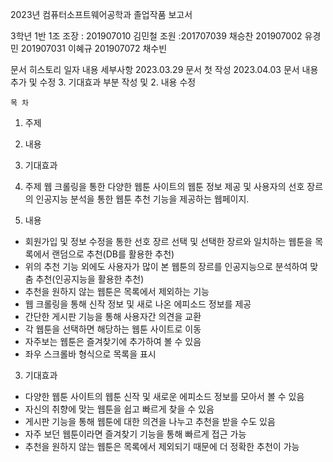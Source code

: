 
2023년 컴퓨터소프트웨어공학과 졸업작품 보고서

3학년 1반 1조
조장 : 201907010 김민철
조원 :201707039 채승찬
201907002 유경민
201907031 이혜규
201907072 채수빈

문서 히스토리
일자	내용	세부사항
2023.03.29	문서 첫 작성	
2023.04.03	문서 내용 추가 및 수정	 3. 기대효과 부분 작성 및 2. 내용 수정


    목 차
1.	주제
2.	내용
3.	기대효과




1.	주제
 웹 크롤링을 통한 다양한 웹툰 사이트의 웹툰 정보 제공 및 사용자의 선호 장르의 인공지능 분석을 통한 웹툰 추천 기능을 제공하는 웹페이지.

2.	내용
-	회원가입 및 정보 수정을 통한 선호 장르 선택 및 선택한 장르와 일치하는 웹툰을 목록에서 랜덤으로 추천(DB를 활용한 추천)
-	위의 추천 기능 외에도 사용자가 많이 본 웹툰의 장르를 인공지능으로 분석하여 맞춤 추천(인공지능을 활용한 추천)
-	추천을 원하지 않는 웹툰은 목록에서 제외하는 기능
-	웹 크롤링을 통해 신작 정보 및 새로 나온 에피소드 정보를 제공
-	간단한 게시판 기능을 통해 사용자간 의견을 교환
-	각 웹툰을 선택하면 해당하는 웹툰 사이트로 이동
-	자주보는 웹툰은 즐겨찾기에 추가하여 볼 수 있음
-	좌우 스크롤바 형식으로 목록을 표시

3.	기대효과
-	다양한 웹툰 사이트의 웹툰 신작 및 새로운 에피소드 정보를 모아서 볼 수 있음
-	자신의 취향에 맞는 웹툰을 쉽고 빠르게 찾을 수 있음
-	게시판 기능을 통해 웹툰에 대한 의견을 나누고 추천을 받을 수도 있음
-	자주 보던 웹툰이라면 즐겨찾기 기능을 통해 빠르게 접근 가능
-	추천을 원하지 않는 웹툰은 목록에서 제외되기 때문에 더 정확한 추천이 가능
